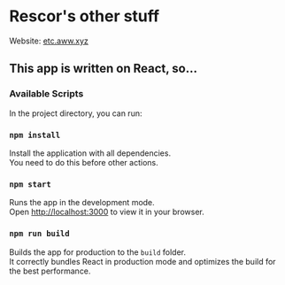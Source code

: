 # Rescor's other stuff

Website: [etc.aww.xyz](https://etc.aww.xyz)

## This app is written on React, so...
### Available Scripts

In the project directory, you can run:

### `npm install`

Install the application with all dependencies.\
You need to do this before other actions.

### `npm start`

Runs the app in the development mode.\
Open [http://localhost:3000](http://localhost:3000) to view it in your browser.

### `npm run build`

Builds the app for production to the `build` folder.\
It correctly bundles React in production mode and optimizes the build for the best performance.